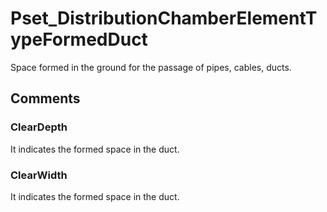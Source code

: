 # Pset_DistributionChamberElementTypeFormedDuct

Space formed in the ground for the passage of pipes, cables, ducts.<!-- end of definition -->


## Comments

### ClearDepth

It indicates the formed space in the duct.

### ClearWidth

It indicates the formed space in the duct.

